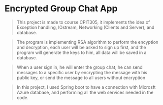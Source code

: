 # Encrypted Group Chat App

> This project is made to course CPIT305, it implements the idea of Exception handling, IOstream, Networking (Clients and Server), and database.

> The program is implementing RSA algorithm to perform the encyption and decryption, each user will be asked to sign up first, and the program will generate the keys to him, all data will be saved in a database.

> When a user sign in, he will enter the group chat, he can send messages to a specific user by encrypting the message with his public key, or send the message to all users without encryption

> In this project, I used Spring boot to have a connection with Microsft Azure database, and performing all the web services needed in the code.  


